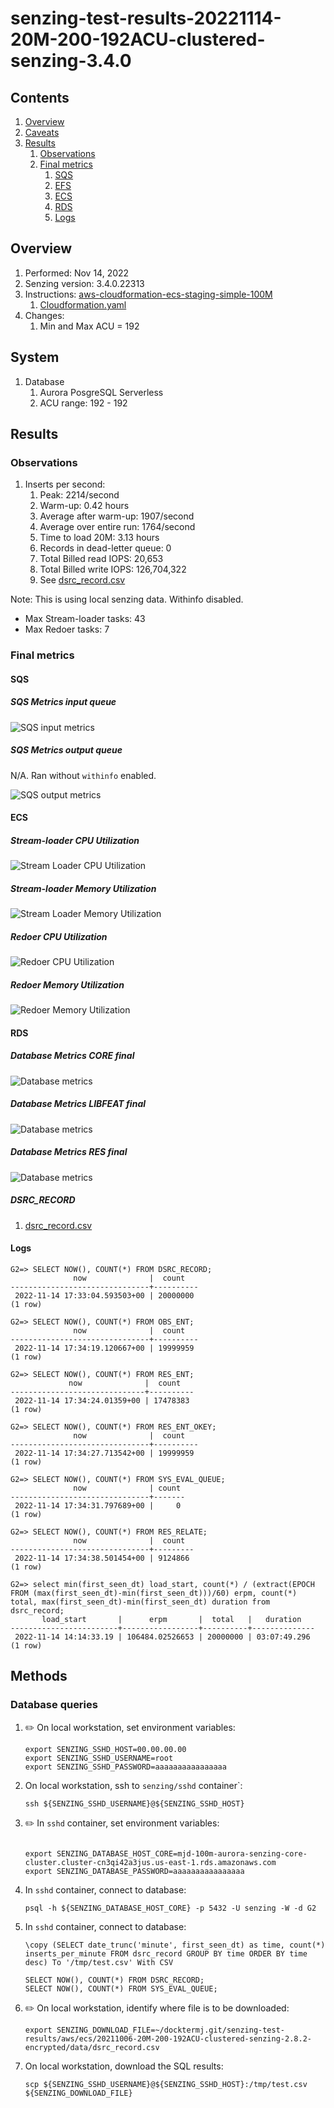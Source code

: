 # senzing-test-results-20221114-20M-200-192ACU-clustered-senzing-3.4.0

## Contents

1. [Overview](#overview)
1. [Caveats](#caveats)
1. [Results](#results)
    1. [Observations](#observations)
    1. [Final metrics](#final-metrics)
        1. [SQS](#sqs)
        1. [EFS](#efs)
        1. [ECS](#ecs)
        1. [RDS](#rds)
        1. [Logs](#logs)

## Overview

1. Performed: Nov 14, 2022
2. Senzing version: 3.4.0.22313
3. Instructions:
   [aws-cloudformation-ecs-staging-simple-100M](https://github.com/Senzing/aws-cloudformation-ecs/tree/main/cloudformation/aws-cloudformation-ecs-staging-simple-100M)
    1. [Cloudformation.yaml]()
4. Changes:
    1. Min and Max ACU = 192


## System

1. Database
    1. Aurora PosgreSQL Serverless
    1. ACU range: 192 - 192

## Results

### Observations

1. Inserts per second:
    1. Peak: 2214/second
    1. Warm-up: 0.42 hours
    1. Average after warm-up: 1907/second
    1. Average over entire run: 1764/second
    1. Time to load 20M: 3.13 hours
    1. Records in dead-letter queue: 0
    1. Total Billed read IOPS:       20,653
    1. Total Billed write IOPS: 126,704,322
    1. See [dsrc_record.csv](data/dsrc_record.csv)

Note:  This is using local senzing data.  Withinfo disabled.

- Max Stream-loader tasks: 43
- Max Redoer tasks: 7

### Final metrics

#### SQS

##### SQS Metrics input queue

![SQS input metrics](images/sqs-input-metrics.png "SQS input metrics")

##### SQS Metrics output queue

N/A.  Ran without `withinfo` enabled.

![SQS output metrics](images/sqs-output-metrics.png "SQS output metrics")

#### ECS

##### Stream-loader CPU Utilization

![Stream Loader CPU Utilization](images/stream-loader-CPU-Utilization.png "Stream-loader CPU Utilization")

##### Stream-loader Memory Utilization

![Stream Loader Memory Utilization](images/stream-loader-Memory-Utilization.png "Stream-loader Memory Utilization")

##### Redoer CPU Utilization

![Redoer CPU Utilization](images/redoer-CPU-Utilization.png "Redoer CPU Utilization")

##### Redoer Memory Utilization

![Redoer Memory Utilization](images/redoer-Memory-Utilization.png "Redoer Memory Utilization")

#### RDS

##### Database Metrics CORE final

![Database metrics](images/database-metrics-core.png "Database metrics")

##### Database Metrics LIBFEAT final

![Database metrics](images/database-metrics-libfeat.png "Database metrics")

##### Database Metrics RES final

![Database metrics](images/database-metrics-res.png "Database metrics")

##### DSRC_RECORD

1. [dsrc_record.csv](data/dsrc_record.csv)

#### Logs

```
G2=> SELECT NOW(), COUNT(*) FROM DSRC_RECORD;
              now              |  count
-------------------------------+----------
 2022-11-14 17:33:04.593503+00 | 20000000
(1 row)

G2=> SELECT NOW(), COUNT(*) FROM OBS_ENT;
              now              |  count
-------------------------------+----------
 2022-11-14 17:34:19.120667+00 | 19999959
(1 row)

G2=> SELECT NOW(), COUNT(*) FROM RES_ENT;
             now              |  count
------------------------------+----------
 2022-11-14 17:34:24.01359+00 | 17478383
(1 row)

G2=> SELECT NOW(), COUNT(*) FROM RES_ENT_OKEY;
              now              |  count
-------------------------------+----------
 2022-11-14 17:34:27.713542+00 | 19999959
(1 row)

G2=> SELECT NOW(), COUNT(*) FROM SYS_EVAL_QUEUE;
              now              | count
-------------------------------+-------
 2022-11-14 17:34:31.797689+00 |     0
(1 row)

G2=> SELECT NOW(), COUNT(*) FROM RES_RELATE;
              now              |  count
-------------------------------+---------
 2022-11-14 17:34:38.501454+00 | 9124866
(1 row)

G2=> select min(first_seen_dt) load_start, count(*) / (extract(EPOCH FROM (max(first_seen_dt)-min(first_seen_dt)))/60) erpm, count(*) total, max(first_seen_dt)-min(first_seen_dt) duration from dsrc_record;
       load_start       |      erpm       |  total   |   duration
------------------------+-----------------+----------+--------------
 2022-11-14 14:14:33.19 | 106484.02526653 | 20000000 | 03:07:49.296
(1 row)

```

## Methods

### Database queries

1. :pencil2: On local workstation, set environment variables:

    ```console
    export SENZING_SSHD_HOST=00.00.00.00
    export SENZING_SSHD_USERNAME=root
    export SENZING_SSHD_PASSWORD=aaaaaaaaaaaaaaaa
    ```

1. On local workstation, ssh to `senzing/sshd` container`:

    ```console
    ssh ${SENZING_SSHD_USERNAME}@${SENZING_SSHD_HOST}
    ```

1. :pencil2: In `sshd` container, set environment variables:

    ```console

    export SENZING_DATABASE_HOST_CORE=mjd-100m-aurora-senzing-core-cluster.cluster-cn3qi42a3jus.us-east-1.rds.amazonaws.com
    export SENZING_DATABASE_PASSWORD=aaaaaaaaaaaaaaaa
    ```

1. In `sshd` container, connect to database:

    ```console
    psql -h ${SENZING_DATABASE_HOST_CORE} -p 5432 -U senzing -W -d G2
    ```

1. In `sshd` container, connect to database:

    ```console
    \copy (SELECT date_trunc('minute', first_seen_dt) as time, count(*) inserts_per_minute FROM dsrc_record GROUP BY time ORDER BY time desc) To '/tmp/test.csv' With CSV

    SELECT NOW(), COUNT(*) FROM DSRC_RECORD;
    SELECT NOW(), COUNT(*) FROM SYS_EVAL_QUEUE;
    ```

1. :pencil2: On local workstation, identify where file is to be downloaded:

    ```console
    export SENZING_DOWNLOAD_FILE=~/docktermj.git/senzing-test-results/aws/ecs/20211006-20M-200-192ACU-clustered-senzing-2.8.2-encrypted/data/dsrc_record.csv
    ```

1. On local workstation, download the SQL results:

    ```console
    scp ${SENZING_SSHD_USERNAME}@${SENZING_SSHD_HOST}:/tmp/test.csv ${SENZING_DOWNLOAD_FILE}
    ```
